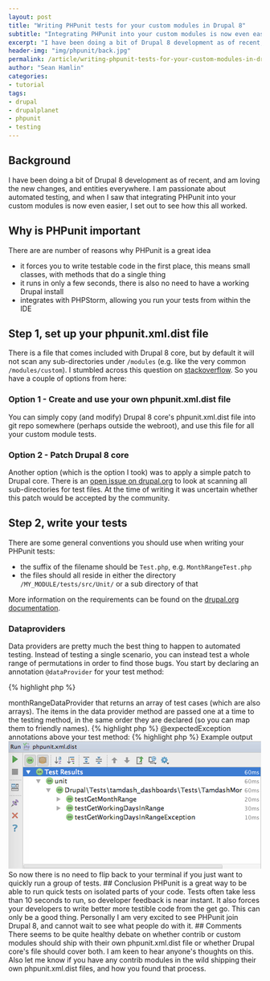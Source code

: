 ```yaml
---
layout: post
title: "Writing PHPunit tests for your custom modules in Drupal 8"
subtitle: "Integrating PHPunit into your custom modules is now even easier."
excerpt: "I have been doing a bit of Drupal 8 development as of recent, and am loving the new changes, and entities everywhere. I am passionate about automated testing, and when I saw that integrating PHPunit into your custom modules is now even easier, I set out to get this integrated."
header-img: "img/phpunit/back.jpg"
permalink: /article/writing-phpunit-tests-for-your-custom-modules-in-drupal-8/
author: "Sean Hamlin"
categories:
- tutorial
tags:
- drupal
- drupalplanet
- phpunit
- testing
---
```


## Background

I have been doing a bit of Drupal 8 development as of recent, and am loving the new changes, and entities everywhere. I am passionate about automated testing, and when I saw that integrating PHPunit into your custom modules is now even easier, I set out to see how this all worked.

## Why is PHPunit important

There are are number of reasons why PHPunit is a great idea

* it forces you to write testable code in the first place, this means small classes, with methods that do a single thing
* it runs in only a few seconds, there is also no need to have a working Drupal install
* integrates with PHPStorm, allowing you run your tests from within the IDE

## Step 1, set up your phpunit.xml.dist file

There is a file that comes included with Drupal 8 core, but by default it will not scan any sub-directories under <code>/modules</code> (e.g. like the very common <code>/modules/custom</code>). I stumbled across this question on [stackoverflow](http://drupal.stackexchange.com/questions/162719/phpunit-with-custom-contrib-and-submodules-structure). So you have a couple of options from here:

### Option 1 - Create and use your own phpunit.xml.dist file

You can simply copy (and modify) Drupal 8 core's phpunit.xml.dist file into git repo somewhere (perhaps outside the webroot), and use this file for all your custom module tests.

### Option 2 - Patch Drupal 8 core

Another option (which is the option I took) was to apply a simple patch to Drupal core. There is an [open issue on drupal.org](https://www.drupal.org/node/2499239) to look at scanning all sub-directories for test files. At the time of writing it was uncertain whether this patch would be accepted by the community.

## Step 2, write your tests

There are some general conventions you should use when writing your PHPunit tests:

* the suffix of the filename should be <code>Test.php</code>, e.g. <code>MonthRangeTest.php</code>
* the files should all reside in either the directory <code>/MY_MODULE/tests/src/Unit/</code> or a sub directory of that

More information on the requirements can be found on the [drupal.org documentation](https://www.drupal.org/node/2116043).


### Dataproviders

Data providers are pretty much the best thing to happen to automated testing. Instead of testing a single scenario, you can instead test a whole range of permutations in order to find those bugs. You start by declaring an annotation <code>@dataProvider</code> for your test method:

{% highlight php %}
<?php
  /**
   * @covers ::getMonthRange
   * @dataProvider monthRangeDataProvider
   */
  public function testGetMonthRange($expected_start, $expected_end, $month_offset, $now) {
    // ... more code
  }
{% endhighlight %}

You then declare a method <code>monthRangeDataProvider</code> that returns an array of test cases (which are also arrays). The items in the data provider method are passed one at a time to the testing method, in the same order they are declared (so you can map them to friendly names).

{% highlight php %}
<?php
  /**
   * Data provider for testGetMonthRange().
   *
   * @return array
   *   Nested arrays of values to check:
   *   - $expected_start
   *   - $expected_end
   *   - $month_offset
   *   - $now
   */
  public function monthRangeDataProvider() {
    return [
      // Feb 29 @ noon.
      [1454284800, 1456790399, 0, 1456747200],
      // ... more tests follow
    ];
  }
{% endhighlight %}

More information can be found in the [phpunit documentation for data providers](https://phpunit.de/manual/3.7/en/writing-tests-for-phpunit.html#writing-tests-for-phpunit.data-providers).


### Testing for expected exceptions

Just as important as testing valid inputs, you should also test invalid inputs as well. This is easily achieved with <code>@expectedException</code> annotations above your test method:

{% highlight php %}
<?php
  /**
   * Tests that an end date that is before the start date produces an exception.
   *
   * @expectedException        Exception
   * @expectedExceptionMessage Start date must be before end date
   */
  public function testGetWorkingDaysInRangeException() {
    // ... more code in here
  }
{% endhighlight %}


## Step 3, enhance your test class with PHPunit metadata

You can annotate both the test class and the methods to provide additional information and metadata about your tests:

**@covers**

This is mainly used for PHPunit's automated code coverage report, but I find it also very helpful for developers to up front state what method that are testing.

**@coversDefaultClass**

This is used at a class level, and saves you having to write rather lengthy @covers statement for all your testing methods, if they all test the same class.

**@depends**

If a certain test makes no sense to run unless a previous test passed, then you can add in a 'depends' annotation above the test method in question. You can depend on multiple other tests too. Note, that this does not change the execution order of the tests, they are still executed top to bottom.

**@group** or **@author**

You can think of adding a 'group' to a PHPunit class the same as tagging in. It is free tagging in that sense, and you can tag a single class with many tags. This should allow you to categorise your tests. @author is an alias of group, the idea being you can run all tests written by a particular developer.

More information can be found in the [PHPunit documentation on annotations](https://phpunit.de/manual/3.7/en/appendixes.annotations.html).


## Step 4, run your test suite

This section assumes you have opted to use Drupal core's phpunit.xml.dist file (modify the paths as appropriate if you are using a file in another location).

List groups (or tags)

{% highlight bash %}
cd core/
../vendor/bin/phpunit --list-groups
{% endhighlight %}

Run all tests that are tags with a particular group (or tag)

{% highlight bash %}
cd core/
../vendor/bin/phpunit --group tamdash
{% endhighlight %}

Example CLI output

{% highlight bash %}
$ ../vendor/bin/phpunit --group tamdash
PHPUnit 4.8.11 by Sebastian Bergmann and contributors.
...........
Time: 5.01 seconds, Memory: 144.25Mb
OK (11 tests, 18 assertions)
{% endhighlight %}

If you are using PHPStorm, spend a few minutes and [set this up too](https://www.drupal.org/node/2288559).

<img src="/img/phpunit/phpstorm.png" alt="Set up PHPStorm to run PHPunit tests" class="img-responsive img-thumbnail" />

Example output

<img src="/img/phpunit/phpstorm-run.png" alt="Running PHPunit tests in PHPStorm" class="img-responsive img-thumbnail" />

So now there is no need to flip back to your terminal if you just want to quickly run a group of tests.

## Conclusion

PHPunit is a great way to be able to run quick tests on isolated parts of your code. Tests often take less than 10 seconds to run, so developer feedback is near instant. It also forces your developers to write better more testible code from the get go. This can only be a good thing. Personally I am very excited to see PHPunit join Drupal 8, and cannot wait to see what people do with it.

## Comments

There seems to be quite healthy debate on whether contrib or custom modules should ship with their own phpunit.xml.dist file or whether Drupal core's file should cover both. I am keen to hear anyone's thoughts on this. Also let me know if you have any contrib modules in the wild shipping their own phpunit.xml.dist files, and how you found that process.
